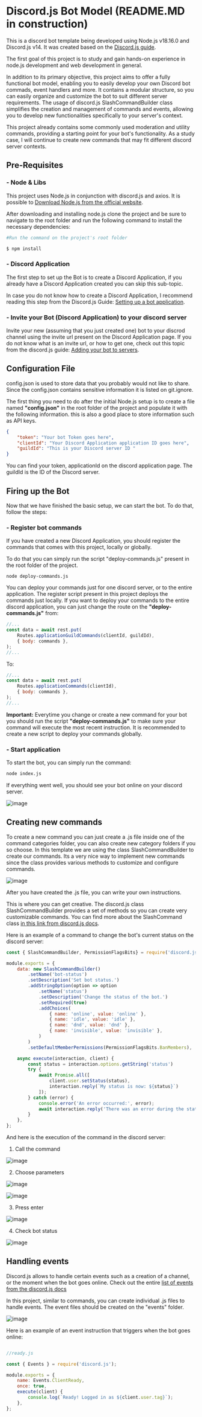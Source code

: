 # Discord.js Bot Model (README.MD in construction)

This is a discord bot template being developed using Node.js v18.16.0 and Discord.js v14. It was created based on the [Discord.js guide](https://discord.js.org/).

The first goal of this project is to study and gain hands-on experience in node.js development and web development in general.

In addition to its primary objective, this project aims to offer a fully functional bot model, enabling you to easily develop your own Discord bot commads, event handlers and more. It contains a modular structure, so you can easily organize and customize the bot to suit different server requirements. The usage of discord.js SlashCommandBuilder class simplifies the creation and management of commands and events, allowing you to develop new functionalities specifically to your server's context.

This project already contains some commonly used moderation and utility commands, providing a starting point for your bot's functionality. As a study case, I will continue to create new commands that may fit different discord server contexts.

## Pre-Requisites

### - Node & Libs
This project uses Node.js in conjunction with discord.js and axios. It is possible to [Download Node.js from the official website](https://nodejs.org/en/download).

After downloading and installing node.js clone the project and be sure to navigate to the root folder and run the following command to install the necessary dependencies:

```bash
#Run the command on the project's root folder

$ npm install
```

### - Discord Application
The first step to set up the Bot is to create a Discord Application, if you already have a Discord Application created you can skip this sub-topic. 

In case you do not know how to create a Discord Application, I recommend reading this step from the Discord.js Guide: [Setting up a bot application](https://discordjs.guide/preparations/setting-up-a-bot-application.html#creating-your-bot).

### - Invite your Bot (Discord Application) to your discord server
Invite your new (assuming that you just created one) bot to your discrod channel using the invite url present on the Discord Application page. If you do not know what is an invite url, or how to get one, check out this topic from the discord.js guide: [Adding your bot to servers](https://discordjs.guide/preparations/adding-your-bot-to-servers.html#bot-invite-links).

## Configuration File
config.json is used to store data that you probably would not like to share. Since the config.json contains sensitive information it is listed on git.ignore. 

The first thing you need to do after the initial Node.js setup is to create a file named **"config.json"** in the root folder of the project and populate it with the following information. this is also a good place to store information such as API keys.

```json
{
	"token": "Your bot Token goes here",
	"clientId": "Your Discord Application application ID goes here",
	"guildId": "This is your Discord server ID "
}
```

You can find your token, applicationId on the discord application page. The guildId is the ID of the Discord server.

## Firing up the Bot
Now that we have finished the basic setup, we can start the bot. To do that, follow the steps:

### - Register bot commands
If you have created a new Discord Application, you should register the commands that comes with this project, locally or globally.

To do that you can simply run the script "deploy-commands.js" present in the root folder of the project.

```base
node deploy-commands.js
```

You can deploy your commands just for one discord server, or to the entire application. The register script present in this project deploys the commands just locally. If you want to deploy your commands to the entire discord application, you can just change the route on the **"deploy-commands.js"** from:

```javascript
//...
const data = await rest.put(
	Routes.applicationGuildCommands(clientId, guildId),
	{ body: commands },
);
//...
```

To:


```javascript
//...
const data = await rest.put(
	Routes.applicationCommands(clientId),
	{ body: commands },
);
//...
```


**Important:** Everytime you change or create a new command for your bot you should run the script **"deploy-commands.js"** to make sure your command will execute the most recent instruction. It is recommended to create a new script to deploy your commands globally.

### - Start application
To start the bot, you can simply run the command:

```bash
node index.js
```

If everything went well, you should see your bot online on your discord server.

![image](https://github.com/chromeosenjoyer/boten-anna/assets/134458207/bb099016-b987-401b-8c0a-ba5ae924f817)

## Creating new commands
To create a new command you can just create a .js file inside one of the command categories folder, you can also create new category folders if you so choose. In this template we are using the class SlashCommandBuilder to create our commands. Its a very nice way to implement new commands since the class provides various methods to customize and configure commands.

![image](https://github.com/chromeosenjoyer/boten-anna/assets/134458207/c4bf1cf0-ae38-4e8e-8df1-362506132417)

After you have created the .js file, you can write your own instructions. 

This is where you can get creative. The discord.js class SlashCommandBuilder provides a set of methods so you can create very customizable commands. You can find more about the SlashCommand class [in this link from discord.js docs](https://old.discordjs.dev/#/docs/builders/main/class/SlashCommandBuilder).

Here is an example of a command to change the bot's current status on the discord server:

```javascript
const { SlashCommandBuilder, PermissionFlagsBits} = require('discord.js');

module.exports = {
	data: new SlashCommandBuilder()
		.setName('bot-status')
		.setDescription('Set bot status.')
		.addStringOption(option => option
			.setName('status')
			.setDescription('Change the status of the bot.')
			.setRequired(true)
			.addChoices(
				{ name: 'online', value: 'online' },
				{ name: 'idle', value: 'idle' },
				{ name: 'dnd', value: 'dnd' },
				{ name: 'invisible', value: 'invisible' },
			)
		)
		.setDefaultMemberPermissions(PermissionFlagsBits.BanMembers),

	async execute(interaction, client) {
		const status = interaction.options.getString('status')
		try {
			await Promise.all([
				client.user.setStatus(status),
				interaction.reply(`My status is now: ${status}`)
			]);
		} catch (error) {
			console.error('An error occurred:', error);
			await interaction.reply('There was an error during the status change.')
		}
	},
};
```

And here is the execution of the command in the discord server:

1. Call the command

![image](https://github.com/chromeosenjoyer/boten-anna/assets/134458207/49ae416e-649a-4c47-9fcf-ec4d16456c23)


2. Choose parameters

![image](https://github.com/chromeosenjoyer/boten-anna/assets/134458207/610ce904-11bc-4138-a434-13790d91faf7)


![image](https://github.com/chromeosenjoyer/boten-anna/assets/134458207/7c4a0998-523c-42b4-8917-8448ecd2a96d)


3. Press enter

![image](https://github.com/chromeosenjoyer/boten-anna/assets/134458207/9c5d664e-8f51-4fbe-bd74-9c2d44a41d8e)


4. Check bot status

![image](https://github.com/chromeosenjoyer/boten-anna/assets/134458207/ac811e03-76d5-4224-99db-b5890b152910)

## Handling events

Discord.js allows to handle certain events such as a creation of a channel, or the moment when the bot goes online. Check out the entire [list of events from the discord.js docs](https://old.discordjs.dev/#/docs/discord.js/main/typedef/Events)

In this project, similar to commands, you can create individual .js files to handle events. The event files should be created on the "events" folder.

![image](https://github.com/chromeosenjoyer/boten-anna/assets/134458207/3114de45-66ab-4eb3-a59b-cf3abc873308)


Here is an example of an event instruction that triggers when the bot goes online:

```javascript

//ready.js

const { Events } = require('discord.js');

module.exports = {
	name: Events.ClientReady,
	once: true,
	execute(client) {
		console.log(`Ready! Logged in as ${client.user.tag}`);
	},
};
```

